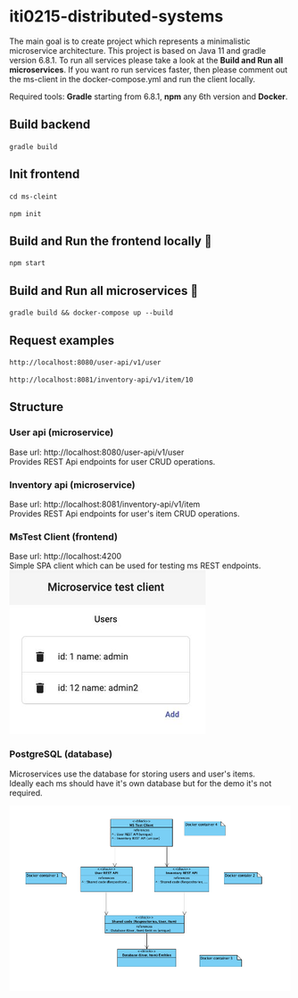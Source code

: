 # iti0215-distributed-systems

The main goal is to create project which represents a minimalistic microservice
architecture. This project is based on Java 11  and gradle version 6.8.1.
To run all services please take a look at the **Build and Run all microservices**.
If you want ro run services faster, then please comment out the ms-client in the
docker-compose.yml and run the client locally.  

Required tools: **Gradle** starting from 6.8.1, **npm** any 6th version
and **Docker**.

## Build backend
`gradle build
`

## Init frontend
`cd ms-cleint
` 

`npm init
`

## Build and Run the frontend locally :rocket:
`npm start
`

## Build and Run all microservices :rocket:
`gradle build && docker-compose up --build
`

## Request examples
`http://localhost:8080/user-api/v1/user  
`
  
`http://localhost:8081/inventory-api/v1/item/10
`

## Structure

### User api (microservice)
Base url: http://localhost:8080/user-api/v1/user  
Provides REST Api endpoints for user CRUD operations.

### Inventory api (microservice)
Base url: http://localhost:8081/inventory-api/v1/item  
Provides REST Api endpoints for user's item CRUD operations.

### MsTest Client (frontend)
Base url: http://localhost:4200  
Simple SPA client which can be used for testing ms REST endpoints.
![alt text](ms-client-demo.png "ms client")

### PostgreSQL (database)
Microservices use the database for storing users and user's items.  
Ideally each ms should have it's own database but for the demo it's not required.

![alt text](ms-structure.png "ms structure")
